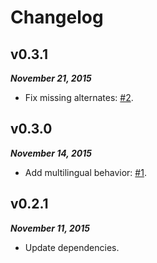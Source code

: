 Changelog
=========

v0.3.1
------

***November 21, 2015***

- Fix missing alternates: [\#2](https://github.com/ahaasler/hexo-generator-multilingual-index/issues/2 "Alternates not available").

v0.3.0
------

***November 14, 2015***

- Add multilingual behavior: [\#1](https://github.com/ahaasler/hexo-generator-multilingual-index/issues/1 "Add multilingual behavior").

v0.2.1
------

***November 11, 2015***

- Update dependencies.
